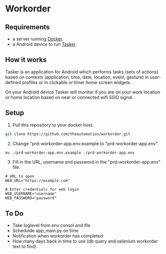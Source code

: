 # Workorder

## Requirements

- a server running [Docker](https://www.docker.com/).
- a Android device to run [Tasker](https://tasker.joaoapps.com/).

## How it works

Tasker is an application for Android which performs tasks (sets of actions) based on contexts (application, time, date, location, event, gesture) in user-defined profiles or in clickable or timer home screen widgets.

On your Android device Tasker will monitor if you are on your work location or home location based on near or connected wifi SSID signal.

## Setup

1. Pull this repository to your docker host.

```bash
git clone https://github.com/theautomation/workorder.git
```

2. Change "prd-workorder-app.env.example to "prd-workorder-app.env".

```bash
mv ./prd-workorder-app.env.example ./prd-workorder-app.env

```

3. Fill in the URL, username and password in the "prd-workorder-app.env" file.

```
# URL to open
WEB_URL="https://example.com"

# Enter credentials for web login
WEB_USERNAME="username"
WEB_PASSWORD="password"
```

## To Do

- Take loglevel from env consol and file
- Schedulde app_main.py on time
- Notification when workorder has completed
- How many days back in time to use (db query and selenium workorder text to find)